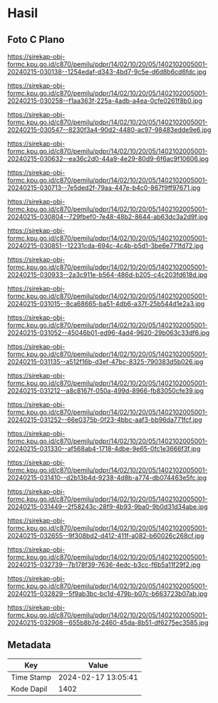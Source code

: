 # Hasil

## Foto C Plano

https://sirekap-obj-formc.kpu.go.id/c870/pemilu/pdpr/14/02/10/20/05/1402102005001-20240215-030138--1254edaf-d343-4bd7-9c5e-d6d8b6cd6fdc.jpg

https://sirekap-obj-formc.kpu.go.id/c870/pemilu/pdpr/14/02/10/20/05/1402102005001-20240215-030258--f1aa363f-225a-4adb-a4ea-0cfe0261f8b0.jpg

https://sirekap-obj-formc.kpu.go.id/c870/pemilu/pdpr/14/02/10/20/05/1402102005001-20240215-030547--8230f3a4-90d2-4480-ac97-98483edde9e6.jpg

https://sirekap-obj-formc.kpu.go.id/c870/pemilu/pdpr/14/02/10/20/05/1402102005001-20240215-030632--ea36c2d0-44a9-4e29-80d9-6f6ac9f10606.jpg

https://sirekap-obj-formc.kpu.go.id/c870/pemilu/pdpr/14/02/10/20/05/1402102005001-20240215-030713--7e5ded2f-79aa-447e-b4c0-867f9ff97671.jpg

https://sirekap-obj-formc.kpu.go.id/c870/pemilu/pdpr/14/02/10/20/05/1402102005001-20240215-030804--729fbef0-7e48-48b2-8644-ab63dc3a2d9f.jpg

https://sirekap-obj-formc.kpu.go.id/c870/pemilu/pdpr/14/02/10/20/05/1402102005001-20240215-030851--12231cda-694c-4c4b-b5d1-3be6e771fd72.jpg

https://sirekap-obj-formc.kpu.go.id/c870/pemilu/pdpr/14/02/10/20/05/1402102005001-20240215-030933--2a3c911e-b564-486d-b205-c4c203fd618d.jpg

https://sirekap-obj-formc.kpu.go.id/c870/pemilu/pdpr/14/02/10/20/05/1402102005001-20240215-031015--8ca68665-ba51-4db6-a37f-25b544d1e2a3.jpg

https://sirekap-obj-formc.kpu.go.id/c870/pemilu/pdpr/14/02/10/20/05/1402102005001-20240215-031052--45046b01-ed96-4ad4-9620-29b063c33df6.jpg

https://sirekap-obj-formc.kpu.go.id/c870/pemilu/pdpr/14/02/10/20/05/1402102005001-20240215-031135--a512f16b-d3ef-47bc-8325-790383d5b026.jpg

https://sirekap-obj-formc.kpu.go.id/c870/pemilu/pdpr/14/02/10/20/05/1402102005001-20240215-031212--a8c8167f-050a-499d-8966-fb83050cfe39.jpg

https://sirekap-obj-formc.kpu.go.id/c870/pemilu/pdpr/14/02/10/20/05/1402102005001-20240215-031252--66e0375b-0f23-4bbc-aaf3-bb96da771fcf.jpg

https://sirekap-obj-formc.kpu.go.id/c870/pemilu/pdpr/14/02/10/20/05/1402102005001-20240215-031330--af568ab4-1718-4dbe-9e65-0fc1e3666f3f.jpg

https://sirekap-obj-formc.kpu.go.id/c870/pemilu/pdpr/14/02/10/20/05/1402102005001-20240215-031410--d2b13b4d-9238-4d8b-a774-db074463e5fc.jpg

https://sirekap-obj-formc.kpu.go.id/c870/pemilu/pdpr/14/02/10/20/05/1402102005001-20240215-031449--2f58243c-28f9-4b93-9ba0-9b0d31d34abe.jpg

https://sirekap-obj-formc.kpu.go.id/c870/pemilu/pdpr/14/02/10/20/05/1402102005001-20240215-032655--9f308bd2-d412-411f-a082-b60026c268cf.jpg

https://sirekap-obj-formc.kpu.go.id/c870/pemilu/pdpr/14/02/10/20/05/1402102005001-20240215-032739--7b178f39-7636-4edc-b3cc-f6b5a11f29f2.jpg

https://sirekap-obj-formc.kpu.go.id/c870/pemilu/pdpr/14/02/10/20/05/1402102005001-20240215-032829--5f9ab3bc-bc1d-479b-b07c-b663723b07ab.jpg

https://sirekap-obj-formc.kpu.go.id/c870/pemilu/pdpr/14/02/10/20/05/1402102005001-20240215-032908--655b8b7d-2460-45da-8b51-df6275ec3585.jpg


## Metadata

| Key        | Value               |
| ---------- | ------------------- |
| Time Stamp | 2024-02-17 13:05:41 |
| Kode Dapil | 1402                |



